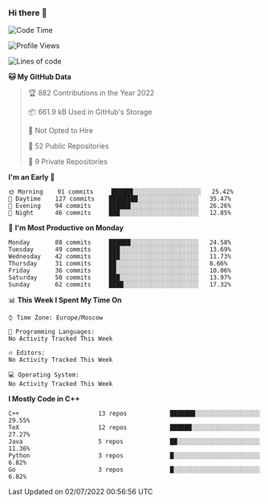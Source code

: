 ### Hi there 👋

<!--
**SemenMartynov/SemenMartynov** is a ✨ _special_ ✨ repository because its `README.md` (this file) appears on your GitHub profile.

Here are some ideas to get you started:

- 🔭 I’m currently working on ...
- 🌱 I’m currently learning ...
- 👯 I’m looking to collaborate on ...
- 🤔 I’m looking for help with ...
- 💬 Ask me about ...
- 📫 How to reach me: ...
- 😄 Pronouns: ...
- ⚡ Fun fact: ...
-->

<!--START_SECTION:waka-->
![Code Time](http://img.shields.io/badge/Code%20Time-0%20secs-blue)

![Profile Views](http://img.shields.io/badge/Profile%20Views-0-blue)

![Lines of code](https://img.shields.io/badge/From%20Hello%20World%20I%27ve%20Written-2%20Million%20lines%20of%20code-blue)

**🐱 My GitHub Data** 

> 🏆 882 Contributions in the Year 2022
 > 
> 📦 661.9 kB Used in GitHub's Storage 
 > 
> 🚫 Not Opted to Hire
 > 
> 📜 52 Public Repositories 
 > 
> 🔑 9 Private Repositories  
 > 
**I'm an Early 🐤** 

```text
🌞 Morning    91 commits     ██████░░░░░░░░░░░░░░░░░░░   25.42% 
🌆 Daytime    127 commits    ████████░░░░░░░░░░░░░░░░░   35.47% 
🌃 Evening    94 commits     ██████░░░░░░░░░░░░░░░░░░░   26.26% 
🌙 Night      46 commits     ███░░░░░░░░░░░░░░░░░░░░░░   12.85%

```
📅 **I'm Most Productive on Monday** 

```text
Monday       88 commits     ██████░░░░░░░░░░░░░░░░░░░   24.58% 
Tuesday      49 commits     ███░░░░░░░░░░░░░░░░░░░░░░   13.69% 
Wednesday    42 commits     ███░░░░░░░░░░░░░░░░░░░░░░   11.73% 
Thursday     31 commits     ██░░░░░░░░░░░░░░░░░░░░░░░   8.66% 
Friday       36 commits     ██░░░░░░░░░░░░░░░░░░░░░░░   10.06% 
Saturday     50 commits     ███░░░░░░░░░░░░░░░░░░░░░░   13.97% 
Sunday       62 commits     ████░░░░░░░░░░░░░░░░░░░░░   17.32%

```


📊 **This Week I Spent My Time On** 

```text
⌚︎ Time Zone: Europe/Moscow

💬 Programming Languages: 
No Activity Tracked This Week

🔥 Editors: 
No Activity Tracked This Week

💻 Operating System: 
No Activity Tracked This Week

```

**I Mostly Code in C++** 

```text
C++                      13 repos            ███████░░░░░░░░░░░░░░░░░░   29.55% 
TeX                      12 repos            ██████░░░░░░░░░░░░░░░░░░░   27.27% 
Java                     5 repos             ██░░░░░░░░░░░░░░░░░░░░░░░   11.36% 
Python                   3 repos             █░░░░░░░░░░░░░░░░░░░░░░░░   6.82% 
Go                       3 repos             █░░░░░░░░░░░░░░░░░░░░░░░░   6.82%

```



 Last Updated on 02/07/2022 00:56:56 UTC
<!--END_SECTION:waka-->